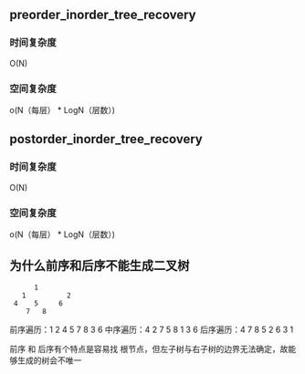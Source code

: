 ## preorder_inorder_tree_recovery

### 时间复杂度
O(N)

### 空间复杂度
o(N（每层） * LogN（层数）)


## postorder_inorder_tree_recovery

### 时间复杂度
O(N)

### 空间复杂度
o(N（每层） * LogN（层数）)


## 为什么前序和后序不能生成二叉树
```
      1
   1          2
 4    5     6
    7   8
```

前序遍历：1  2  4  5  7  8  3  6 
中序遍历：4  2  7  5  8  1  3  6
后序遍历：4  7  8  5  2  6  3  1


前序 和 后序有个特点是容易找 根节点，但左子树与右子树的边界无法确定，故能够生成的树会不唯一